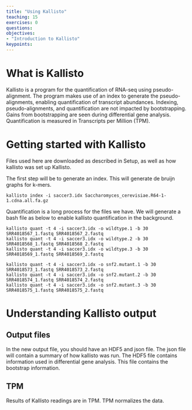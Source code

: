 ```yaml
---
title: "Using Kallisto"
teaching: 15
exercises: 0
questions:
objectives:
- "Introduction to Kallisto"
keypoints:
---
```


# What is Kallisto

Kallisto is a program for the quantification of RNA-seq using pseudo-alignment.  The program makes
use of an index to generate the pseudo-alignments, enabling quantification of transcript
abundances.  Indexing, pseudo-alignments, and quantification are not impacted by
bootstrapping.  Gains from bootstrapping are seen during differential gene analysis.  Quantification
is measured in Transcripts per Million (TPM).

# Getting started with Kallisto

Files used here are downloaded as described in Setup, as well as how kallisto was set up Kallisto.

The first step will be to generate an index.  This will generate de bruijn graphs for k-mers.

```
kallisto index -i saccer3.idx Saccharomyces_cerevisiae.R64-1-1.cdna.all.fa.gz
```

Quantification is a long process for the files we have.  We will generate a bash file as below to
enable kallisto quantification in the background.

```
kallisto quant -t 4 -i saccer3.idx -o wildtype.1 -b 30 SRR4018567_1.fastq SRR4018567_2.fastq
kallisto quant -t 4 -i saccer3.idx -o wildtype.2 -b 30 SRR4018568_1.fastq SRR4018568_2.fastq
kallisto quant -t 4 -i saccer3.idx -o wildtype.3 -b 30 SRR4018569_1.fastq SRR4018569_2.fastq

kallisto quant -t 4 -i saccer3.idx -o snf2.mutant.1 -b 30 SRR4018573_1.fastq SRR4018573_2.fastq
kallisto quant -t 4 -i saccer3.idx -o snf2.mutant.2 -b 30 SRR4018574_1.fastq SRR4018574_2.fastq
kallisto quant -t 4 -i saccer3.idx -o snf2.mutant.3 -b 30 SRR4018575_1.fastq SRR4018575_2.fastq
```

# Understanding Kallisto output

## Output files

In the new output file, you should have an HDF5 and json file.  The json file will contain a summary
of how kallisto was run.  The HDF5 file contains information used in differential gene analysis.
This file contains the bootstrap information.


## TPM

Results of Kallisto readings are in TPM.  TPM normalizes the data.
